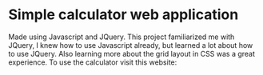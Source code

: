 # Simple calculator web application
Made using Javascript and JQuery. This project familiarized me with JQuery, I knew
how to use Javascript already, but learned a lot about how to use JQuery. Also learning more about
the grid layout in CSS was a great experience.
To use the calculator visit this website: 
